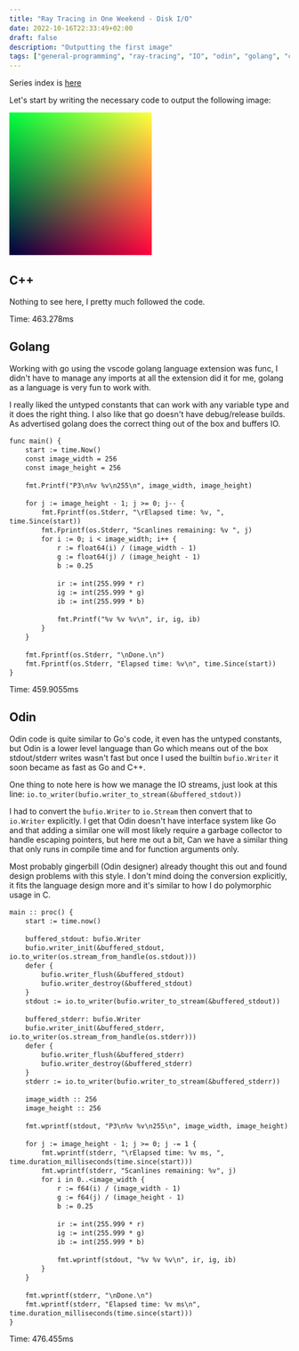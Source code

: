 ```yaml
---
title: "Ray Tracing in One Weekend - Disk I/O"
date: 2022-10-16T22:33:49+02:00
draft: false
description: "Outputting the first image"
tags: ["general-programming", "ray-tracing", "IO", "odin", "golang", "c++"]
---
```


Series index is [here](../rtow-part-0.md)

Let's start by writing the necessary code to output the following image:

![result image](../../static/img/rtow-part-1-color.png)

## C++

Nothing to see here, I pretty much followed the code.

Time: 463.278ms

## Golang

Working with go using the vscode golang language extension was func, I didn't have to manage any imports at all the
extension did it for me, golang as a language is very fun to work with.

I really liked the untyped constants that can work with any variable type and it does the right thing. I also like that
go doesn't have debug/release builds. As advertised golang does the correct thing out of the box and buffers IO.

``` golang
func main() {
	start := time.Now()
	const image_width = 256
	const image_height = 256

	fmt.Printf("P3\n%v %v\n255\n", image_width, image_height)

	for j := image_height - 1; j >= 0; j-- {
		fmt.Fprintf(os.Stderr, "\rElapsed time: %v, ", time.Since(start))
		fmt.Fprintf(os.Stderr, "Scanlines remaining: %v ", j)
		for i := 0; i < image_width; i++ {
			r := float64(i) / (image_width - 1)
			g := float64(j) / (image_height - 1)
			b := 0.25

			ir := int(255.999 * r)
			ig := int(255.999 * g)
			ib := int(255.999 * b)

			fmt.Printf("%v %v %v\n", ir, ig, ib)
		}
	}

	fmt.Fprintf(os.Stderr, "\nDone.\n")
	fmt.Fprintf(os.Stderr, "Elapsed time: %v\n", time.Since(start))
}
```

Time: 459.9055ms

## Odin

Odin code is quite similar to Go's code, it even has the untyped constants, but Odin is a lower level language than Go
which means out of the box stdout/stderr writes wasn't fast but once I used the builtin `bufio.Writer` it soon became
as fast as Go and C++.

One thing to note here is how we manage the IO streams, just look at this line:
`io.to_writer(bufio.writer_to_stream(&buffered_stdout))`

I had to convert the `bufio.Writer` to `io.Stream` then convert that to `io.Writer` explicitly. I get that Odin doesn't
have interface system like Go and that adding a similar one will most likely require a garbage collector to handle
escaping pointers, but here me out a bit, Can we have a similar thing that only runs in compile time and for function
arguments only.

Most probably gingerbill (Odin designer) already thought this out and found design problems with this style. I don't
mind doing the conversion explicitly, it fits the language design more and it's similar to how I do polymorphic usage
in C.


```odin
main :: proc() {
	start := time.now()

	buffered_stdout: bufio.Writer
	bufio.writer_init(&buffered_stdout, io.to_writer(os.stream_from_handle(os.stdout)))
	defer {
		bufio.writer_flush(&buffered_stdout)
		bufio.writer_destroy(&buffered_stdout)
	}
	stdout := io.to_writer(bufio.writer_to_stream(&buffered_stdout))

	buffered_stderr: bufio.Writer
	bufio.writer_init(&buffered_stderr, io.to_writer(os.stream_from_handle(os.stderr)))
	defer {
		bufio.writer_flush(&buffered_stderr)
		bufio.writer_destroy(&buffered_stderr)
	}
	stderr := io.to_writer(bufio.writer_to_stream(&buffered_stderr))

	image_width :: 256
	image_height :: 256

	fmt.wprintf(stdout, "P3\n%v %v\n255\n", image_width, image_height)

	for j := image_height - 1; j >= 0; j -= 1 {
		fmt.wprintf(stderr, "\rElapsed time: %v ms, ", time.duration_milliseconds(time.since(start)))
		fmt.wprintf(stderr, "Scanlines remaining: %v", j)
		for i in 0..<image_width {
			r := f64(i) / (image_width - 1)
			g := f64(j) / (image_height - 1)
			b := 0.25

			ir := int(255.999 * r)
			ig := int(255.999 * g)
			ib := int(255.999 * b)

			fmt.wprintf(stdout, "%v %v %v\n", ir, ig, ib)
		}
	}

	fmt.wprintf(stderr, "\nDone.\n")
	fmt.wprintf(stderr, "Elapsed time: %v ms\n", time.duration_milliseconds(time.since(start)))
}
```

Time: 476.455ms
